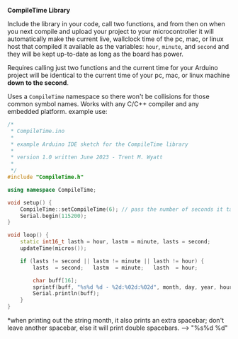 ****CompileTime Library****

Include the library in your code, call two functions, and from then on when you next compile and upload your project to your microcontroller it will automatically make the current live, wallclock time of the pc, mac, or linux host that compiled it available as the variables: `hour`, `minute`, and `second` and they will be kept up-to-date as long as the board has power. 

Requires calling just two functions and the current time for your Arduino project will be identical to the current time of your pc, mac, or linux machine **down to the second**.

Uses a `CompileTime` namespace so there won't be collisions for those common symbol names. Works with any C/C++ compiler and any embedded platform.
example use:

```cpp
/*
 * CompileTime.ino
 * 
 * example Arduino IDE sketch for the CompileTime library
 * 
 * version 1.0 written June 2023 - Trent M. Wyatt
 * 
 */
#include "CompileTime.h"

using namespace CompileTime;

void setup() {
    CompileTime::setCompileTime(6); // pass the number of seconds it takes to upload
    Serial.begin(115200);
}

void loop() {
    static int16_t lasth = hour, lastm = minute, lasts = second;
    updateTime(micros());

    if (lasts != second || lastm != minute || lasth != hour) {
        lasts  = second;   lastm  = minute;   lasth  = hour;

        char buff[16];
        sprintf(buff, "%s%d %d - %2d:%02d:%02d", month, day, year, hour, minute, second);
        Serial.println(buff);
    }
}
```
*when printing out the string month, it also prints an extra spacebar; don't leave another spacebar, else it will print double spacebars. --> "%s%d %d"
